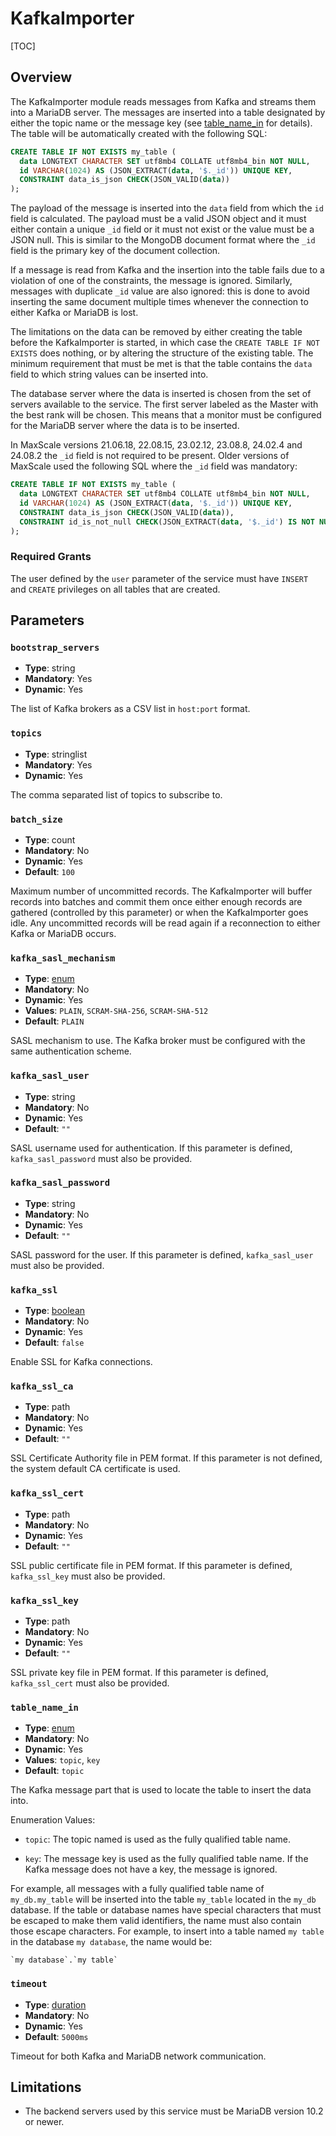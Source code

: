 # KafkaImporter

[TOC]

## Overview

The KafkaImporter module reads messages from Kafka and streams them into a
MariaDB server. The messages are inserted into a table designated by either the
topic name or the message key (see [table_name_in](#table_name_in) for
details). The table will be automatically created with the following SQL:

```sql
CREATE TABLE IF NOT EXISTS my_table (
  data LONGTEXT CHARACTER SET utf8mb4 COLLATE utf8mb4_bin NOT NULL,
  id VARCHAR(1024) AS (JSON_EXTRACT(data, '$._id')) UNIQUE KEY,
  CONSTRAINT data_is_json CHECK(JSON_VALID(data))
);
```

The payload of the message is inserted into the `data` field from which the `id`
field is calculated. The payload must be a valid JSON object and it must either
contain a unique `_id` field or it must not exist or the value must be a JSON
null. This is similar to the MongoDB document format where the `_id` field is
the primary key of the document collection.

If a message is read from Kafka and the insertion into the table fails due to a
violation of one of the constraints, the message is ignored. Similarly, messages
with duplicate `_id` value are also ignored: this is done to avoid inserting the
same document multiple times whenever the connection to either Kafka or MariaDB
is lost.

The limitations on the data can be removed by either creating the table before
the KafkaImporter is started, in which case the `CREATE TABLE IF NOT EXISTS`
does nothing, or by altering the structure of the existing table. The minimum
requirement that must be met is that the table contains the `data` field to
which string values can be inserted into.

The database server where the data is inserted is chosen from the set of servers
available to the service. The first server labeled as the Master with the best
rank will be chosen. This means that a monitor must be configured for the
MariaDB server where the data is to be inserted.

In MaxScale versions 21.06.18, 22.08.15, 23.02.12, 23.08.8, 24.02.4 and 24.08.2
the `_id` field is not required to be present. Older versions of MaxScale used
the following SQL where the `_id` field was mandatory:

```sql
CREATE TABLE IF NOT EXISTS my_table (
  data LONGTEXT CHARACTER SET utf8mb4 COLLATE utf8mb4_bin NOT NULL,
  id VARCHAR(1024) AS (JSON_EXTRACT(data, '$._id')) UNIQUE KEY,
  CONSTRAINT data_is_json CHECK(JSON_VALID(data)),
  CONSTRAINT id_is_not_null CHECK(JSON_EXTRACT(data, '$._id') IS NOT NULL)
);
```

### Required Grants

The user defined by the `user` parameter of the service must have `INSERT` and
`CREATE` privileges on all tables that are created.

## Parameters

### `bootstrap_servers`

- **Type**: string
- **Mandatory**: Yes
- **Dynamic**: Yes

The list of Kafka brokers as a CSV list in `host:port` format.

### `topics`

- **Type**: stringlist
- **Mandatory**: Yes
- **Dynamic**: Yes

The comma separated list of topics to subscribe to.

### `batch_size`

- **Type**: count
- **Mandatory**: No
- **Dynamic**: Yes
- **Default**: `100`

Maximum number of uncommitted records. The KafkaImporter will buffer records
into batches and commit them once either enough records are gathered (controlled
by this parameter) or when the KafkaImporter goes idle. Any uncommitted records
will be read again if a reconnection to either Kafka or MariaDB occurs.

### `kafka_sasl_mechanism`

- **Type**: [enum](../Getting-Started/Configuration-Guide.md#enumerations)
- **Mandatory**: No
- **Dynamic**: Yes
- **Values**: `PLAIN`, `SCRAM-SHA-256`, `SCRAM-SHA-512`
- **Default**: `PLAIN`

SASL mechanism to use. The Kafka broker must be configured with the same
authentication scheme.

### `kafka_sasl_user`

- **Type**: string
- **Mandatory**: No
- **Dynamic**: Yes
- **Default**: `""`

SASL username used for authentication. If this parameter is defined,
`kafka_sasl_password` must also be provided.

### `kafka_sasl_password`

- **Type**: string
- **Mandatory**: No
- **Dynamic**: Yes
- **Default**: `""`

SASL password for the user. If this parameter is defined, `kafka_sasl_user` must
also be provided.

### `kafka_ssl`

- **Type**: [boolean](../Getting-Started/Configuration-Guide.md#booleans)
- **Mandatory**: No
- **Dynamic**: Yes
- **Default**: `false`

Enable SSL for Kafka connections.

### `kafka_ssl_ca`

- **Type**: path
- **Mandatory**: No
- **Dynamic**: Yes
- **Default**: `""`

SSL Certificate Authority file in PEM format. If this parameter is not
defined, the system default CA certificate is used.

### `kafka_ssl_cert`

- **Type**: path
- **Mandatory**: No
- **Dynamic**: Yes
- **Default**: `""`

SSL public certificate file in PEM format. If this parameter is defined,
`kafka_ssl_key` must also be provided.

### `kafka_ssl_key`

- **Type**: path
- **Mandatory**: No
- **Dynamic**: Yes
- **Default**: `""`

SSL private key file in PEM format. If this parameter is defined,
`kafka_ssl_cert` must also be provided.

### `table_name_in`

- **Type**: [enum](../Getting-Started/Configuration-Guide.md#enumerations)
- **Mandatory**: No
- **Dynamic**: Yes
- **Values**: `topic`, `key`
- **Default**: `topic`

The Kafka message part that is used to locate the table to insert the data into.

Enumeration Values:

- `topic`: The topic named is used as the fully qualified table name.

- `key`: The message key is used as the fully qualified table name. If the Kafka
         message does not have a key, the message is ignored.

For example, all messages with a fully qualified table name of `my_db.my_table`
will be inserted into the table `my_table` located in the `my_db` database. If
the table or database names have special characters that must be escaped to make
them valid identifiers, the name must also contain those escape characters. For
example, to insert into a table named `my table` in the database `my database`,
the name would be:

```
`my database`.`my table`
```

### `timeout`

- **Type**: [duration](../Getting-Started/Configuration-Guide.md#durations)
- **Mandatory**: No
- **Dynamic**: Yes
- **Default**: `5000ms`

Timeout for both Kafka and MariaDB network communication.

## Limitations

- The backend servers used by this service must be MariaDB version 10.2 or
  newer.

